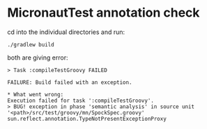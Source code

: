 # MicronautTest annotation check

cd into the individual directories and run:

    ./gradlew build

both are giving error:

    > Task :compileTestGroovy FAILED

    FAILURE: Build failed with an exception.

    * What went wrong:
    Execution failed for task ':compileTestGroovy'.
    > BUG! exception in phase 'semantic analysis' in source unit '<path>/src/test/groovy/mn/SpockSpec.groovy' sun.reflect.annotation.TypeNotPresentExceptionProxy

